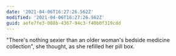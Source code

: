 ```yaml
---
date: '2021-04-06T16:27:26.562Z'
modified: '2021-04-06T16:27:26.562Z'
guid: aefe7fe3-088b-4367-94c3-f40b0f319cdd
---
```

"There's nothing sexier than an older woman's bedside medicine collection", she thought, as she refilled her pill box.

